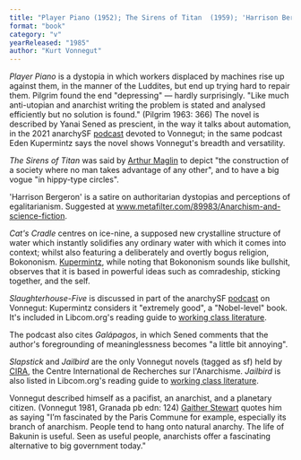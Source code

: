 ```yaml
---
title: "Player Piano (1952); The Sirens of Titan  (1959); 'Harrison Bergeron' (1961); Cat's Cradle (1963); Slaughterhouse-Five  (1969); Slapstick, or Lonesome No  More! (1976); Jailbird (1980); Galápagos (1985)"
format: "book"
category: "v"
yearReleased: "1985"
author: "Kurt Vonnegut"
---
```

_Player Piano_ is a dystopia in which workers displaced by machines rise up against them, in the manner of the Luddites, but end up trying hard to repair them.  Pilgrim found the end  "depressing" — hardly surprisingly.  "Like much anti-utopian and anarchist writing the problem is stated and analysed efficiently but no solution is found." (Pilgrim 1963: 366) The novel is described by Yanai Sened as prescient, in the way it talks about automation, in the 2021 anarchySF 
<a href="https://anchor.fm/anarchysf/episodes/Kurt-Vonnegut-Wrote-Some-Pretty-Good-Books-e16jpvq">podcast</a> devoted to Vonnegut; in the same podcast Eden Kupermintz says the novel shows Vonnegut&#39;s breadth and versatility.

_The Sirens of Titan_ was said by <a href="https://libcom.org/files/Rad%20America%20V3%20I4.pdf">Arthur Maglin</a>  to depict "the construction of a society where no man takes advantage of any  other", and to have a big vogue "in hippy-type circles".

'Harrison Bergeron' is a satire on  authoritarian dystopias and perceptions of egalitarianism. Suggested at <a href="http://www.metafilter.com/89983/Anarchism-and-science-fiction"> www.metafilter.com/89983/Anarchism-and-science-fiction</a>.

_Cat's Cradle_ centres on ice-nine, a supposed new crystalline structure of water which instantly solidifies any ordinary water with which it comes into context; whilst also featuring a deliberately and overtly bogus religion, Bokononism. <a href="https://anchor.fm/anarchysf/episodes/Kurt-Vonnegut-Wrote-Some-Pretty-Good-Books-e16jpvq">			Kupermintz</a>, while noting that Bokononism sounds like bullshit, observes that it is based in powerful ideas such as comradeship, sticking together, and the self.

_Slaughterhouse-Five_ is discussed in part of the anarchySF <a href="https://anchor.fm/anarchysf/episodes/Kurt-Vonnegut-Wrote-Some-Pretty-Good-Books-e16jpvq">
podcast</a> on Vonnegut: Kupermintz considers it "extremely good", a "Nobel-level" book. It's included in Libcom.org's reading guide to <a href="https://libcom.org/library/working-class-literature-reading-guide"> working class literature</a>.

The podcast also cites _Galápagos_, in which Sened comments that the author's foregrounding of meaninglessness becomes "a little bit annoying".

_Slapstick_ and _Jailbird_  are the only Vonnegut novels (tagged as sf) held by <a href="http://www.cira.ch/catalogue/index.php?lvl=categ_see&amp;id=346&amp;main=">CIRA</a>,  the Centre International de Recherches sur l'Anarchisme. _Jailbird_ is  also listed in Libcom.org's reading guide to <a href="https://libcom.org/library/working-class-literature-reading-guide"> working class literature</a>.

Vonnegut described himself as a pacifist,  an anarchist, and  a planetary citizen. (Vonnegut 1981, Granada pb edn: 124) <a href="https://www.counterpunch.org/2019/12/27/kurt-vonnegut-anarchist-and-social-critic/">Gaither Stewart</a> quotes him as saying "I’m fascinated by the Paris Commune for example, especially its branch of anarchism. People tend to hang onto natural anarchy. The life of Bakunin is useful. Seen as useful people, anarchists offer a fascinating alternative to big government today." 

